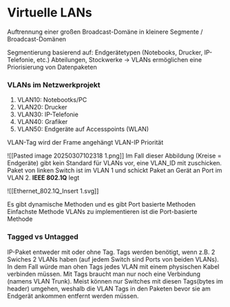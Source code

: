 # Virtuelle LANs

Auftrennung einer großen Broadcast-Domäne in kleinere Segmente / Broadcast-Domänen

Segmentierung basierend auf:
	Endgerätetypen (Notebooks, Drucker, IP-Telefonie, etc.)
	Abteilungen, Stockwerke
-> VLANs ermöglichen eine Priorisierung von Datenpaketen

### VLANs im Netzwerkprojekt
1. VLAN10: Notebootks/PC
2. VLAN20: Drucker
3. VLAN30: IP-Telefonie
4. VLAN40: Grafiker
5. VLAN50: Endgeräte auf Accesspoints (WLAN)

VLAN-Tag wird der Frame angehängt
	VLAN-IP
	Priorität



![[Pasted image 20250307102318 1.png]]
Im Fall dieser Abbildung (Kreise = Endgeräte) gibt kein Standard für VLANs vor, eine VLAN_ID mit zuschicken. Paket von linken Switch ist im VLAN 1 und schickt Paket an Gerät an Port im VLAN 2.
**IEEE 802.1Q** legt 

![[Ethernet_802.1Q_Insert 1.svg]]

Es gibt dynamische Methoden und es gibt Port basierte Methoden
Einfachste Methode VLANs zu implementieren ist die Port-basierte Methode

### Tagged vs Untagged
IP-Paket entweder mit oder ohne Tag. Tags werden benötigt, wenn z.B. 2 Swiches 2 VLANs haben (auf jedem Switch sind Ports von beiden VLANs). In dem Fall würde man ohen Tags jedes VLAN mit einem physischen Kabel verbinden müssen. Mit Tags braucht man nur noch eine Verbindung (namens VLAN Trunk). Meist können nur Switches mit diesen Tags(bytes im header) umgehen, weshalb die VLAN Tags in den Paketen bevor sie am Endgerät ankommen entfernt werden müssen.



